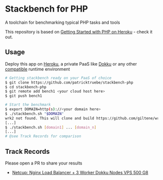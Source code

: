 # Stackbench for PHP

A toolchain for benchmarking typical PHP tasks and tools

This repository is based on [Getting Started with PHP on Heroku](https://devcenter.heroku.com/articles/getting-started-with-php) - check it out.

## Usage

Deploy this app on [Heroku](https://www.heroku.com/), a private PaaS like [Dokku](https://github.com/dokku/dokku) or any
other [compatible](https://github.com/heroku/heroku-buildpack-php) runtime environment

```bash
# Getting stackbench ready on your PaaS of choice
$ git clone https://github.com/patricktruebe/stackbench-php
$ cd stackbench-php
$ git remote add bench1 <your cloud host here>
$ git push bench1

# Start the benchmark
$ export DOMAIN=http(s)://<your domain here>
$ ./stackbench.sh "$DOMAIN"
wrk2 not found. This will clone and build https://github.com/giltene/wrk2.git. Ok? [Press Enter]
[...]
$ ./stackbench.sh [domain1] ... [domain_n]
[...]
# @see Track Records for comparison
```

## Track Records

Please open a PR to share your results

* [Netcup: Nginx Load Balancer + 3 Worker Dokku Nodes VPS 500 G8](track-records/netcup-lb-3dokku.md)
